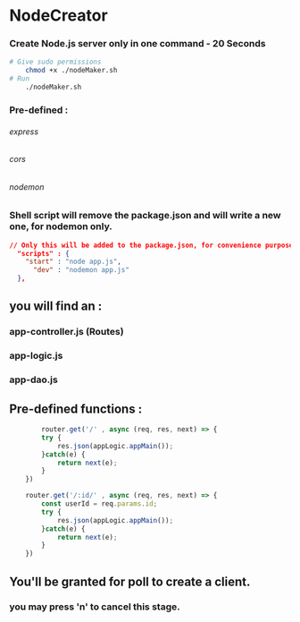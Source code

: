# NodeCreator

### Create Node.js server only in one command - 20 Seconds

```sh
# Give sudo permissions
    chmod +x ./nodeMaker.sh
# Run 
    ./nodeMaker.sh
```

### Pre-defined :

###### express
###### cors
###### nodemon

### Shell script will remove the package.json and will write a new one, for nodemon only.

```json
// Only this will be added to the package.json, for convenience purposes.
  "scripts" : {
    "start" : "node app.js",
      "dev" : "nodemon app.js"
  },
```

## you will find an :

### app-controller.js (Routes)
### app-logic.js
### app-dao.js 

## Pre-defined functions :

```js
        router.get('/' , async (req, res, next) => {
        try {
            res.json(appLogic.appMain());
        }catch(e) {
            return next(e);
        }
    })

    router.get('/:id/' , async (req, res, next) => {
        const userId = req.params.id;
        try {
            res.json(appLogic.appMain());
        }catch(e) {
            return next(e);
        }
    })
```


## You'll be granted for poll to create a client.

### you may press 'n' to cancel this stage.